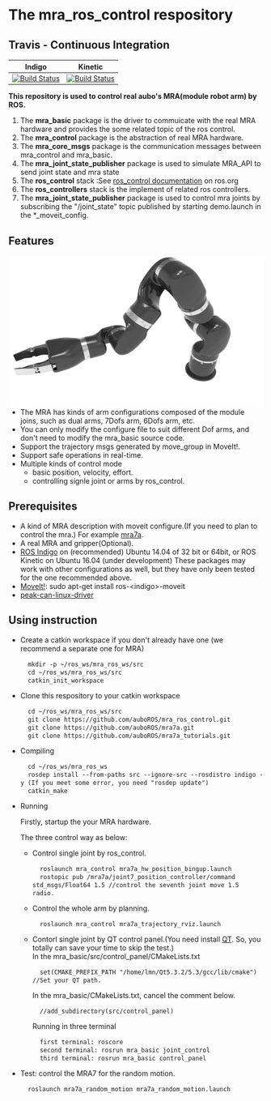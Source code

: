 # The mra_ros_control respository

## Travis - Continuous Integration

Indigo | Kinetic
------ | -------
[![Build Status](https://travis-ci.org/ros-planning/moveit.svg?branch=indigo-devel)](https://travis-ci.org/ros-planning/moveit) | [![Build Status](https://travis-ci.org/ros-planning/moveit.svg?branch=kinetic-devel)](https://travis-ci.org/ros-planning/moveit) |

**This repository is used to control real aubo's MRA(module robot arm) by ROS.**<br>
1. The **mra_basic** package is the driver to commuicate with the real MRA hardware and provides the some related topic of the ros control.<br>
2. The **mra_control** package is the abstraction of real MRA hardware.<br>
3. The **mra_core_msgs** package is the communication messages between mra_control and mra_basic.<br>
4. The **mra_joint_state_publisher** package is used to simulate MRA_API to send joint state and mra state<br>
5. The **ros_control** stack :See [ros_control documentation](http://ros.org/wiki/ros_control) on ros.org<br>
6. The **ros_controllers** stack is the implement of related ros controllers.<br>
7. The **mra_joint_state_publisher** package is used to control mra joints by subscribing the "/joint_state" topic published by starting demo.launch in the *_moveit_config.

## Features
<img align="right" src="./resources/mra7a.png" width=500 height=300/>

* The MRA has kinds of arm configurations composed of the module joins, such as dual arms, 7Dofs arm, 6Dofs arm, etc.
* You can only modify the configure file to suit different Dof arms, and don't need to modify the mra_basic source code.
* Support the trajectory msgs generated by move_group in MoveIt!. 
* Support safe operations in real-time.
*  Multiple kinds of control mode
    * basic position, velocity, effort.
    * controlling signle joint or arms by ros_control.
    
## Prerequisites
* A kind of MRA description with moveit configure.(If you need to plan to control the mra.) For example [mra7a](https://github.com/auboROS/mra7a).
* A real MRA and gripper(Optional).
* [ROS Indigo](http://wiki.ros.org/ROS/Installation) on (recommended) Ubuntu 14.04 of 32 bit or 64bit, or ROS Kinetic on Ubuntu 16.04 (under development)
   These packages may work with other configurations as well, but they have only been tested for the one recommended above.
* [MoveIt!](http://moveit.ros.org/install/): sudo apt-get install ros-<indigo\>-moveit
* [peak-can-linux-driver](https://github.com/auboROS/peak-linux-driver)

## Using instruction
* Create a catkin workspace if you don't already have one (we recommend a separate one for MRA)

        mkdir -p ~/ros_ws/mra_ros_ws/src  	
        cd ~/ros_ws/mra_ros_ws/src  
        catkin_init_workspace 
	
* Clone this respository to your catkin workspace

        cd ~/ros_ws/mra_ros_ws/src  
        git clone https://github.com/auboROS/mra_ros_control.git
        git clone https://github.com/auboROS/mra7a.git
        git clone https://github.com/auboROS/mra7a_tutorials.git
        
        
* Compiling

        cd ~/ros_ws/mra_ros_ws
        rosdep install --from-paths src --ignore-src --rosdistro indigo -y (If you meet some error, you need "rosdep update")
        catkin_make
        
* Running

    Firstly, startup the your MRA hardware.
  
    The three control way as below:

    * Control single joint by ros_control.
     
            roslaunch mra_control mra7a_hw_position_bingup.launch
            rostopic pub /mra7a/joint7_position_controller/command std_msgs/Float64 1.5 //control the seventh joint move 1.5 radio.
               
    * Control the whole arm by planning.
    
            roslaunch mra_control mra7a_trajectory_rviz.launch 
            
    * Contorl single joint by QT control panel.(You need install [QT](http://download.qt.io/archive/qt/). So, you totally can save your time to skip the test.)<br>
        In the mra_basic/src/control_panel/CMakeLists.txt
    
            set(CMAKE_PREFIX_PATH "/home/lmn/Qt5.3.2/5.3/gcc/lib/cmake") //Set your QT path.
            
        In the mra_basic/CMakeLists.txt, cancel the comment below.
    
            //add_subdirectory(src/control_panel)
        Running in three terminal
        
            first terminal: roscore
            second terminal: rosrun mra_basic joint_control
            third terminal: rosrun mra_basic control_panel

* Test: control the MRA7 for the random motion.<br>
		
	    roslaunch mra7a_random_motion mra7a_random_motion.launch

	
	
	
	
	
	
